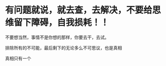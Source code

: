 
# 有问题就说，就去查，去解决，不要给思维留下障碍，自我损耗！！
  
  不要想当然，事情不是你想的那样，你要去干，去试。
  
  排除所有的不可能，最后剩下的无论多么不可思议，也是真相
  
  真相只有一个
